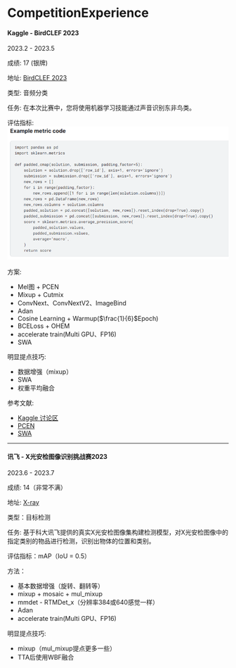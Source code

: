 # CompetitionExperience

#### Kaggle - BirdCLEF 2023
2023.2 - 2023.5

成绩: 17 (银牌)

地址: <a href="https://www.kaggle.com/competitions/birdclef-2023">BirdCLEF 2023</a>

类型: 音频分类

任务: 在本次比赛中，您将使用机器学习技能通过声音识别东非鸟类。

评估指标:
![](Cache/Image/bird_.png)

方案:
- Mel图 + PCEN
- Mixup + Cutmix
- ConvNext、ConvNextV2、ImageBind
- Adan
- Cosine Learning + Warmup($\frac{1}{6}$Epoch)
- BCELoss + OHEM
- accelerate train(Multi GPU、FP16)
- SWA
  

明显提点技巧:
- 数据增强（mixup）
- SWA
- 权重平均融合

参考文献:
- [Kaggle 讨论区](https://www.kaggle.com/competitions/birdclef-2023/discussion?sort=votes)
- [PCEN](https://github.com/librosa/librosa/issues/615)
- [SWA](https://pytorch.org/docs/stable/optim.html#stochastic-weight-averaging)
____

#### 讯飞 - X光安检图像识别挑战赛2023
2023.6 - 2023.7

成绩: 14（非常不满）

地址: <a href="https://challenge.xfyun.cn/topic/info?type=Xray-2023&ch=ijcX54b">X-ray</a>

类型：目标检测

任务: 基于科大讯飞提供的真实X光安检图像集构建检测模型，对X光安检图像中的指定类别的物品进行检测，识别出物体的位置和类别。

评估指标：mAP（IoU = 0.5）

方法：
- 基本数据增强（旋转、翻转等）
- mixup + mosaic + mul_mixup
- mmdet - RTMDet_x（分辨率384或640感觉一样）
- Adan
- accelerate train(Multi GPU、FP16)

明显提点技巧:
- mixup（mul_mixup提点更多一些）
- TTA后使用WBF融合